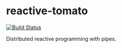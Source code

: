 # reactive-tomato

[![Build Status](https://travis-ci.com/tz70s/reactive-tomato.svg?token=q2MTgdyCTSXkarGyJWZp&branch=master)](https://travis-ci.com/tz70s/reactive-tomato)

Distributed reactive programming with pipes.